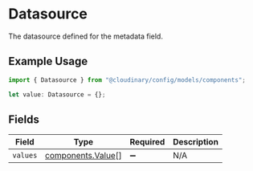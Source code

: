 # Datasource

The datasource defined for the metadata field.

## Example Usage

```typescript
import { Datasource } from "@cloudinary/config/models/components";

let value: Datasource = {};
```

## Fields

| Field                                                  | Type                                                   | Required                                               | Description                                            |
| ------------------------------------------------------ | ------------------------------------------------------ | ------------------------------------------------------ | ------------------------------------------------------ |
| `values`                                               | [components.Value](../../models/components/value.md)[] | :heavy_minus_sign:                                     | N/A                                                    |